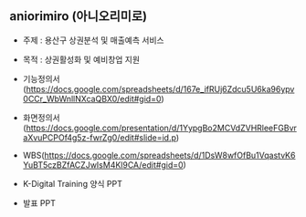 ## aniorimiro (아니오리미로)
* 주제 : 용산구 상권분석 및 매출예측 서비스
* 목적 : 상권활성화 및 예비창업 지원

* 기능정의서(https://docs.google.com/spreadsheets/d/167e_ifRUj6Zdcu5U6ka96ypv0CCr_WbWnllNXcaQBX0/edit#gid=0)
* 화면정의서(https://docs.google.com/presentation/d/1YypgBo2MCVdZVHRleeFGBvraXvuPCPOf4g5z-fwrZg0/edit#slide=id.p)
* WBS(https://docs.google.com/spreadsheets/d/1DsW8wfOfBu1VqastvK6YuBT5czBZfACZJwIsM4Kl9CA/edit#gid=0)
* K-Digital Training 양식 PPT
* 발표 PPT
